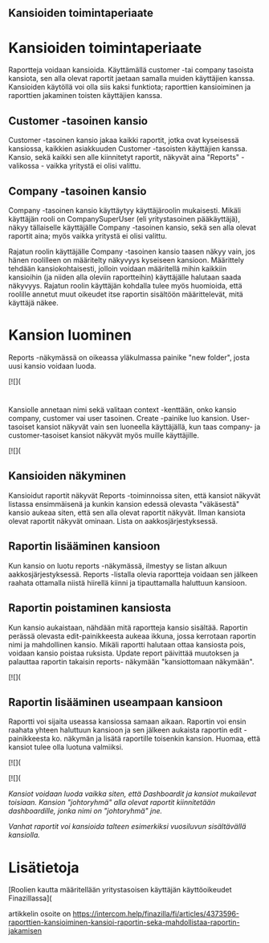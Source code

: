 ## Kansioiden toimintaperiaate

# Kansioiden toimintaperiaate

Raportteja voidaan kansioida. Käyttämällä customer -tai company tasoista kansiota, sen alla olevat raportit jaetaan samalla muiden käyttäjien kanssa. Kansioiden käytöllä voi olla siis kaksi funktiota; raporttien kansioiminen ja raporttien jakaminen toisten käyttäjien kanssa.

## Customer -tasoinen kansio

Customer -tasoinen kansio jakaa kaikki raportit, jotka ovat kyseisessä kansiossa, kaikkien asiakkuuden Customer -tasoisten käyttäjien kanssa. Kansio, sekä kaikki sen alle kiinnitetyt raportit, näkyvät aina "Reports" -valikossa - vaikka yritystä ei olisi valittu.

## Company -tasoinen kansio

Company -tasoinen kansio käyttäytyy käyttäjäroolin mukaisesti. Mikäli käyttäjän rooli on CompanySuperUser (eli yritystasoinen pääkäyttäjä), näkyy tällaiselle käyttäjälle Company -tasoinen kansio, sekä sen alla olevat raportit aina; myös vaikka yritystä ei olisi valittu.

Rajatun roolin käyttäjälle Company -tasoinen kansio taasen näkyy vain, jos hänen roolilleen on määritelty näkyvyys kyseiseen kansioon. Määrittely tehdään kansiokohtaisesti, jolloin voidaan määritellä mihin kaikkiin kansioihin (ja niiden alla oleviin raportteihin) käyttäjälle halutaan saada näkyvyys. Rajatun roolin käyttäjän kohdalla tulee myös huomioida, että roolille annetut muut oikeudet itse raportin sisältöön määrittelevät, mitä käyttäjä näkee.

# Kansion luominen

Reports -näkymässä on oikeassa yläkulmassa painike "new folder", josta uusi kansio voidaan luoda.

[![](

# 

Kansiolle annetaan nimi sekä valitaan context -kenttään, onko kansio company, customer vai user tasoinen. Create -painike luo kansion. User-tasoiset kansiot näkyvät vain sen luoneella käyttäjällä, kun taas company- ja customer-tasoiset kansiot näkyvät myös muille käyttäjille.

[![](

## Kansioiden näkyminen

Kansioidut raportit näkyvät Reports -toiminnoissa siten, että kansiot näkyvät listassa ensimmäisenä ja kunkin kansion edessä olevasta "väkäsestä" kansio aukeaa siten, että sen alla olevat raportit näkyvät. Ilman kansiota olevat raportit näkyvät ominaan. Lista on aakkosjärjestyksessä.

## Raportin lisääminen kansioon

Kun kansio on luotu reports -näkymässä, ilmestyy se listan alkuun aakkosjärjestyksessä. Reports -listalla olevia raportteja voidaan sen jälkeen raahata ottamalla niistä hiirellä kiinni ja tipauttamalla haluttuun kansioon.

## Raportin poistaminen kansiosta

Kun kansio aukaistaan, nähdään mitä raportteja kansio sisältää. Raportin perässä olevasta edit-painikkeesta aukeaa ikkuna, jossa kerrotaan raportin nimi ja mahdollinen kansio. Mikäli raportti halutaan ottaa kansiosta pois, voidaan kansio poistaa ruksista. Update report päivittää muutoksen ja palauttaa raportin takaisin reports- näkymään "kansiottomaan näkymään".

[![](

## Raportin lisääminen useampaan kansioon

Raportti voi sijaita useassa kansiossa samaan aikaan. Raportin voi ensin raahata yhteen haluttuun kansioon ja sen jälkeen aukaista raportin edit -painikkeesta ko. näkymän ja lisätä raportille toisenkin kansion. Huomaa, että kansiot tulee olla luotuna valmiiksi.

[![](

[![](

*Kansiot voidaan luoda vaikka siten, että Dashboardit ja kansiot mukailevat toisiaan. Kansion "johtoryhmä" alla olevat raportit kiinnitetään dashboardille, jonka nimi on "johtoryhmä" jne.*

*Vanhat raportit voi kansioida talteen esimerkiksi vuosiluvun sisältävällä kansiolla.*

# Lisätietoja

[Roolien kautta määritellään yritystasoisen käyttäjän käyttöoikeudet Finazillassa](



artikkelin osoite on https://intercom.help/finazilla/fi/articles/4373596-raporttien-kansioiminen-kansioi-raportin-seka-mahdollistaa-raportin-jakamisen

